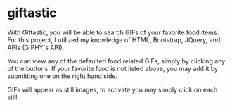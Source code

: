 # giftastic

With Giftastic, you will be able to search GIFs of your favorite food items. For this project, I utilized my knowledge of HTML, Bootstrap, JQuery, and APIs (GIPHY's API).

You can view any of the defaulted food related GIFs, simply by clicking any of the buttons. If your favorite food is not listed above, you may add it by submitting one on the right hand side.

GIFs will appear as still images, to activate you may simply click on each still.
